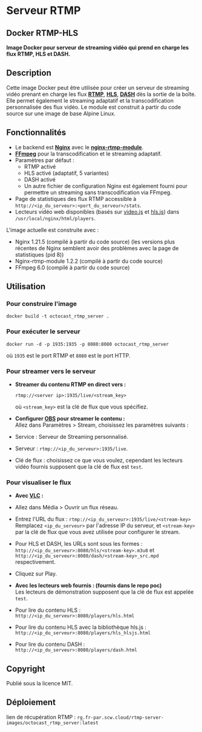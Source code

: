 # Serveur RTMP
## Docker RTMP-HLS

**Image Docker pour serveur de streaming vidéo qui prend en charge les flux RTMP, HLS et DASH.**


## Description

Cette image Docker peut être utilisée pour créer un serveur de streaming vidéo prenant en charge les flux [**RTMP**](https://en.wikipedia.org/wiki/Real-Time_Messaging_Protocol), [**HLS**](https://en.wikipedia.org/wiki/HTTP_Live_Streaming), [**DASH**](https://en.wikipedia.org/wiki/Dynamic_Adaptive_Streaming_over_HTTP) dès la sortie de la boîte. Elle permet également le streaming adaptatif et la transcodification personnalisée des flux vidéo.
Le module est construit à partir du code source sur une image de base Alpine Linux.



## Fonctionnalités

* Le backend est [**Nginx**](http://nginx.org/fr/) avec le [**nginx-rtmp-module**](https://github.com/arut/nginx-rtmp-module).
* [**FFmpeg**](https://www.ffmpeg.org/) pour la transcodification et le streaming adaptatif.
* Paramètres par défaut :
  * RTMP activé
  * HLS activé (adaptatif, 5 variantes)
  * DASH activé
  * Un autre fichier de configuration Nginx est également fourni pour permettre un streaming sans transcodification via FFmpeg.
* Page de statistiques des flux RTMP accessible à `http://<ip_du_serveur>:<port_du_serveur>/stats`.
* Lecteurs vidéo web disponibles (basés sur [video.js](https://videojs.com/) et [hls.js](https://github.com/video-dev/hls.js/)) dans `/usr/local/nginx/html/players`.

L'image actuelle est construite avec :
* Nginx 1.21.5 (compilé à partir du code source) (les versions plus récentes de Nginx semblent avoir des problèmes avec la page de statistiques (pid 8))
* Nginx-rtmp-module 1.2.2 (compilé à partir du code source)
* FFmpeg 6.0 (compilé à partir du code source)



## Utilisation

### Pour construire l'image
```
docker build -t octocast_rtmp_server .
```


### Pour exécuter le serveur
```
docker run -d -p 1935:1935 -p 8080:8080 octocast_rtmp_server
```
où `1935` est le port RTMP et `8080` est le port HTTP.


### Pour streamer vers le serveur
 * **Streamer du contenu RTMP en direct vers :**
	```
	rtmp://<server ip>:1935/live/<stream_key>
	```
	où `<stream_key>` est la clé de flux que vous spécifiez.

 * **Configurer [OBS](https://obsproject.com/) pour streamer le contenu :** <br />
Allez dans Paramètres > Stream, choisissez les paramètres suivants :
* Service : Serveur de Streaming personnalisé.
* Serveur : `rtmp://<ip_du_serveur>:1935/live`. 
* Clé de flux : choisissez ce que vous voulez, cependant les lecteurs vidéo fournis supposent que la clé de flux est `test`.


### Pour visualiser le flux
* **Avec [VLC](https://www.videolan.org/vlc/index.html) :**
* Allez dans Média > Ouvrir un flux réseau.
* Entrez l'URL du flux : `rtmp://<ip_du_serveur>:1935/live/<stream-key>`
  Remplacez `<ip_du_serveur>` par l'adresse IP du serveur, et `<stream-key>` par la clé de flux que vous avez utilisée pour configurer le stream.
* Pour HLS et DASH, les URLs sont sous les formes :  
  `http://<ip_du_serveur>:8080/hls/<stream-key>.m3u8` et  
  `http://<ip_du_serveur>:8080/dash/<stream-key>_src.mpd` respectivement.
* Cliquez sur Play.

* **Avec les lecteurs web fournis : (fournis dans le repo poc)**  
Les lecteurs de démonstration supposent que la clé de flux est appelée `test`.  
* Pour lire du contenu HLS : `http://<ip_du_serveur>:8080/players/hls.html`
* Pour lire du contenu HLS avec la bibliothèque hls.js : `http://<ip_du_serveur>:8080/players/hls_hlsjs.html`
* Pour lire du contenu DASH : `http://<ip_du_serveur>:8080/players/dash.html`

## Copyright
Publié sous la licence MIT.

## Déploiement
lien de récupération RTMP : `rg.fr-par.scw.cloud/rtmp-server-images/octocast_rtmp_server:latest`